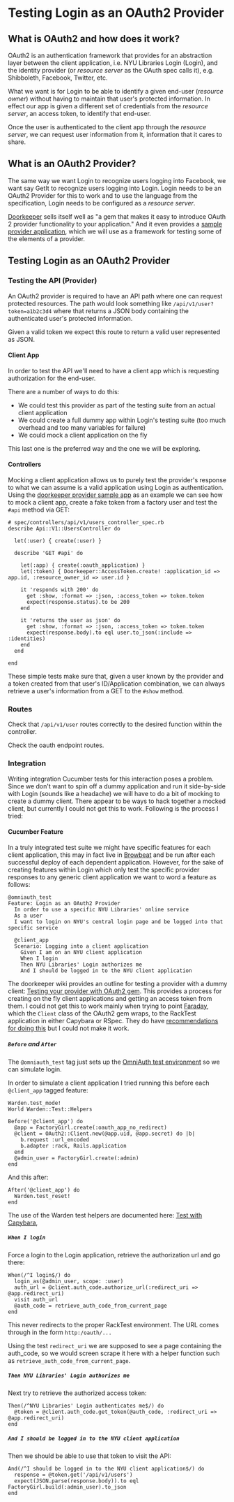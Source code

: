 # Testing Login as an OAuth2 Provider

## What is OAuth2 and how does it work?

OAuth2 is an authentication framework that provides for an abstraction layer between the client application, i.e. NYU Libraries Login (Login), and the identity provider (or _resource server_ as the OAuth spec calls it), e.g. Shibboleth, Facebook, Twitter, etc.

What we want is for Login to be able to identify a given end-user (_resource owner_) without having to maintain that user's protected information. In effect our app is given a different set of credentials from the _resource server_, an access token, to identify that end-user.

Once the user is authenticated to the client app through the _resource server_, we can request user information from it, information that it cares to share.

## What is an OAuth2 Provider?

The same way we want Login to recognize users logging into Facebook, we want say GetIt to recognize users logging into Login. Login needs to be an OAuth2 Provider for this to work and to use the language from the specification, Login needs to be configured as a _resource server_.

[Doorkeeper](https://github.com/doorkeeper-gem/doorkeeper) sells itself well as "a gem that makes it easy to introduce OAuth 2 provider functionality to your application." And it even provides a [sample provider application](https://github.com/doorkeeper-gem/doorkeeper-provider-app), which we will use as a framework for testing some of the elements of a provider.

## Testing Login as an OAuth2 Provider

### Testing the API (Provider)

An OAuth2 provider is required to have an API path where one can request protected resources. The path would look something like `/api/v1/user?token=a1b2c3d4` where that returns a JSON body containing the authenticated user's protected information.

Given a valid token we expect this route to return a valid user represented as JSON.

#### Client App

In order to test the API we'll need to have a client app which is requesting authorization for the end-user.

There are a number of ways to do this:

- We could test this provider as part of the testing suite from an actual client application
- We could create a full dummy app within Login's testing suite (too much overhead and too many variables for failure)
- We could mock a client application on the fly

This last one is the preferred way and the one we will be exploring.

#### Controllers

Mocking a client application allows us to purely test the provider's response to what we can assume is a valid application using Login as authentication. Using the [doorkeeper provider sample app](https://github.com/doorkeeper-gem/doorkeeper-provider-app) as an example we can see how to mock a client app, create a fake token from a factory user and test the `#api` method via GET:

    # spec/controllers/api/v1/users_controller_spec.rb
    describe Api::V1::UsersController do

      let(:user) { create(:user) }

      describe 'GET #api' do

        let(:app) { create(:oauth_application) }
        let(:token) { Doorkeeper::AccessToken.create! :application_id => app.id, :resource_owner_id => user.id }

        it 'responds with 200' do
          get :show, :format => :json, :access_token => token.token
          expect(response.status).to be 200
        end

        it 'returns the user as json' do
          get :show, :format => :json, :access_token => token.token
          expect(response.body).to eql user.to_json(:include => :identities)
        end
      end

    end

These simple tests make sure that, given a user known by the provider and a token created from that user's ID/Application combination, we can always retrieve a user's information from a GET to the `#show` method.

### Routes

Check that `/api/v1/user` routes correctly to the desired function within the controller.

Check the oauth endpoint routes.

### Integration

Writing integration Cucumber tests for this interaction poses a problem. Since we don't want to spin off a dummy application and run it side-by-side with Login (sounds like a headache) we will have to do a bit of mocking to create a dummy client. There appear to be ways to hack together a mocked client, but currently I could not get this to work. Following is the process I tried:

#### Cucumber Feature

In a truly integrated test suite we might have specific features for each client application, this may in fact live in [Browbeat](https://github.com/NYULibraries/browbeat) and be run after each successful deploy of each dependent application. However, for the sake of creating features within Login which only test the specific provider responses to any generic client application we want to word a feature as follows:

    @omniauth_test
    Feature: Login as an OAuth2 Provider
      In order to use a specific NYU Libraries' online service
      As a user
      I want to login on NYU's central login page and be logged into that specific service

	  @client_app
      Scenario: Logging into a client application
        Given I am on an NYU client application
        When I login
        Then NYU Libraries' Login authorizes me
        And I should be logged in to the NYU client application

The doorkeeper wiki provides an outline for testing a provider with a dummy client: [Testing your provider with OAuth2 gem](https://github.com/doorkeeper-gem/doorkeeper/wiki/Testing-your-provider-with-OAuth2-gem). This provides a process for creating on the fly client applications and getting an access token from them. I could not get this to work mainly when trying to point [Faraday](https://github.com/lostisland/faraday), which the `Client` class of the OAuth2 gem wraps, to the RackTest application in either Capybara or RSpec. They do have [recommendations for doing this](https://github.com/doorkeeper-gem/doorkeeper/wiki/Testing-your-provider-with-OAuth2-gem#rspec) but I could not make it work.

##### `Before` and `After`

The `@omniauth_test` tag just sets up the [OmniAuth test environment](https://github.com/intridea/omniauth/wiki/Integration-Testing) so we can simulate login.

In order to simulate a client application I tried running this before each `@client_app` tagged feature:

    Warden.test_mode!
    World Warden::Test::Helpers

    Before('@client_app') do
      @app = FactoryGirl.create(:oauth_app_no_redirect)
      @client = OAuth2::Client.new(@app.uid, @app.secret) do |b|
        b.request :url_encoded
        b.adapter :rack, Rails.application
      end
      @admin_user = FactoryGirl.create(:admin)
    end

And this after:

    After('@client_app') do
      Warden.test_reset!
    end

The use of the Warden test helpers are documented here: [Test with Capybara](https://github.com/plataformatec/devise/wiki/How-To:-Test-with-Capybara),

##### `When I login`

Force a login to the Login application, retrieve the authorization url and go there:

    When(/^I login$/) do
      login_as(@admin_user, scope: :user)
      auth_url = @client.auth_code.authorize_url(:redirect_uri => @app.redirect_uri)
      visit auth_url
      @auth_code = retrieve_auth_code_from_current_page
    end

This never redirects to the proper RackTest environment. The URL comes through in the form `http:/oauth/...`

Using the test `redirect_uri` we are supposed to see a page containing the auth_code, so we would screen scrape it here with a helper function such as `retrieve_auth_code_from_current_page`.

##### `Then NYU Libraries' Login authorizes me`

Next try to retrieve the authorized access token:

    Then(/^NYU Libraries' Login authenticates me$/) do
      @token = @client.auth_code.get_token(@auth_code, :redirect_uri => @app.redirect_uri)
    end

##### `And I should be logged in to the NYU client application`

Then we should be able to use that token to visit the API:

    And(/^I should be logged in to the NYU client application$/) do
      response = @token.get('/api/v1/users')
      expect(JSON.parse(response.body)).to eql FactoryGirl.build(:admin_user).to_json
    end
